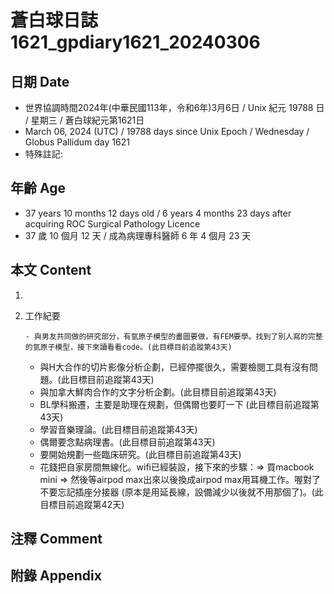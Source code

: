 [_metadata_:encoding]: - "utf-8"
[_metadata_:language]: - "zh-Hant-TW"
[_metadata_:fileformat]: - "markdown"
[_metadata_:MIME_type]: - "text/plain"
[_metadata_:markdown_version]: - "commonmark version 0.30"
[_metadata_:markdown_spec]: - "https://spec.commonmark.org/0.30/"

# 蒼白球日誌1621_gpdiary1621_20240306 #

## 日期 Date ##

* 世界協調時間2024年(中華民國113年，令和6年)3月6日 / Unix 紀元 19788 日 / 星期三 / 蒼白球紀元第1621日
* March 06, 2024 (UTC) / 19788 days since Unix Epoch / Wednesday / Globus Pallidum day 1621
* 特殊註記:

## 年齡 Age ##

* 37 years 10 months 12 days old / 6 years 4 months 23 days after acquiring ROC Surgical Pathology Licence
* 37 歲 10 個月 12 天 / 成為病理專科醫師 6 年 4 個月 23 天

## 本文 Content ##

1. 

    
2. 工作紀要

       - 與男友共同做的研究部分，有氫原子模型的畫圖要做，有FEM要學。找到了別人寫的完整的氫原子模型，接下來讀看看code。(此目標目前追蹤第43天)
   - 與H大合作的切片影像分析企劃，已經停擺很久，需要檢閱工具有沒有問題。(此目標目前追蹤第43天)
   - 與加拿大鮮肉合作的文字分析企劃。(此目標目前追蹤第43天)
   - BL學科搬遷，主要是助理在規劃，但偶爾也要盯一下 (此目標目前追蹤第43天)
   - 學習音樂理論。(此目標目前追蹤第43天)
   - 偶爾要念點病理書。(此目標目前追蹤第43天)
   - 要開始規劃一些臨床研究。(此目標目前追蹤第43天)
   - 花錢把自家房間無線化。wifi已經裝設，接下來的步驟：=> 買macbook mini => 然後等airpod max出來以後換成airpod max用耳機工作。喔對了不要忘記插座分接器 (原本是用延長線，設備減少以後就不用那個了)。(此目標目前追蹤第42天)


## 注釋 Comment ##


## 附錄 Appendix ##

